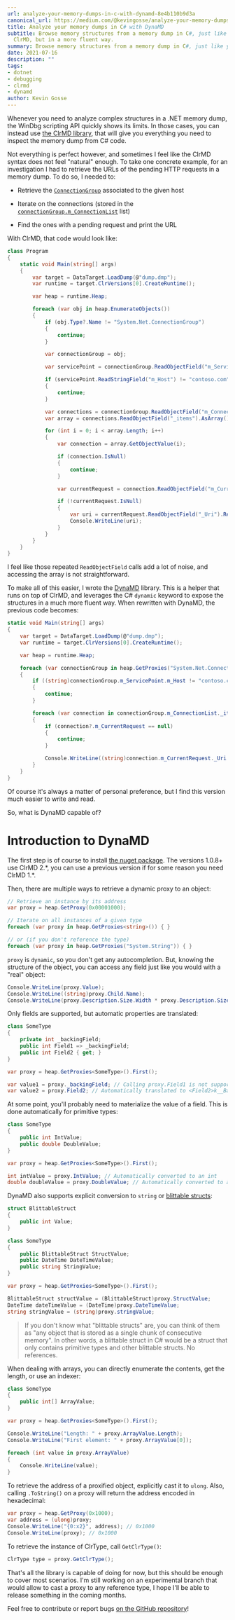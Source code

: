 ```yaml
---
url: analyze-your-memory-dumps-in-c-with-dynamd-8e4b110b9d3a
canonical_url: https://medium.com/@kevingosse/analyze-your-memory-dumps-in-c-with-dynamd-8e4b110b9d3a
title: Analyze your memory dumps in C# with DynaMD
subtitle: Browse memory structures from a memory dump in C#, just like you would with
  ClrMD, but in a more fluent way.
summary: Browse memory structures from a memory dump in C#, just like you would with ClrMD, but in a more fluent way.
date: 2021-07-16
description: ""
tags:
- dotnet
- debugging
- clrmd
- dynamd
author: Kevin Gosse
---
```


Whenever you need to analyze complex structures in a .NET memory dump, the WinDbg scripting API quickly shows its limits. In those cases, you can instead use [the ClrMD library](https://github.com/microsoft/clrmd), that will give you everything you need to inspect the memory dump from C# code.

Not everything is perfect however, and sometimes I feel like the ClrMD syntax does not feel "natural" enough. To take one concrete example, for an investigation I had to retrieve the URLs of the pending HTTP requests in a memory dump. To do so, I needed to:

* Retrieve the [`ConnectionGroup`](https://docs.microsoft.com/en-us/dotnet/framework/additional-apis/connectiongroup?WT.mc_id=DT-MVP-5003493) associated to the given host

* Iterate on the connections (stored in the [`connectionGroup.m_ConnectionList`](https://docs.microsoft.com/en-us/dotnet/framework/additional-apis/m_connectionlist?WT.mc_id=DT-MVP-5003493) list)

* Find the ones with a pending request and print the URL

With ClrMD, that code would look like:

```csharp
class Program
{
    static void Main(string[] args)
    {
        var target = DataTarget.LoadDump(@"dump.dmp");
        var runtime = target.ClrVersions[0].CreateRuntime();

        var heap = runtime.Heap;

        foreach (var obj in heap.EnumerateObjects())
        {
            if (obj.Type?.Name != "System.Net.ConnectionGroup")
            {
                continue;
            }

            var connectionGroup = obj;

            var servicePoint = connectionGroup.ReadObjectField("m_ServicePoint");

            if (servicePoint.ReadStringField("m_Host") != "contoso.com")
            {
                continue;
            }

            var connections = connectionGroup.ReadObjectField("m_ConnectionList");
            var array = connections.ReadObjectField("_items").AsArray();

            for (int i = 0; i < array.Length; i++)
            {
                var connection = array.GetObjectValue(i);

                if (connection.IsNull)
                {
                    continue;
                }

                var currentRequest = connection.ReadObjectField("m_CurrentRequest");

                if (!currentRequest.IsNull)
                {
                    var uri = currentRequest.ReadObjectField("_Uri").ReadStringField("m_String");
                    Console.WriteLine(uri);
                }
            }
        }
    }
}
```

I feel like those repeated `ReadObjectField` calls add a lot of noise, and accessing the array is not straightforward.

To make all of this easier, I wrote the [DynaMD](https://github.com/kevingosse/dynamd) library. This is a helper that runs on top of ClrMD, and leverages the C# `dynamic` keyword to expose the structures in a much more fluent way. When rewritten with DynaMD, the previous code becomes:

```csharp
static void Main(string[] args)
{
    var target = DataTarget.LoadDump(@"dump.dmp");
    var runtime = target.ClrVersions[0].CreateRuntime();

    var heap = runtime.Heap;

    foreach (var connectionGroup in heap.GetProxies("System.Net.ConnectionGroup"))
    {
        if ((string)connectionGroup.m_ServicePoint.m_Host != "contoso.com")
        {
            continue;
        }

        foreach (var connection in connectionGroup.m_ConnectionList._items)
        {
            if (connection?.m_CurrentRequest == null)
            {
                continue;
            }

            Console.WriteLine((string)connection.m_CurrentRequest._Uri.m_String);
        }
    }
}

```

Of course it's always a matter of personal preference, but I find this version much easier to write and read.

So, what is DynaMD capable of?

# Introduction to DynaMD

The first step is of course to install [the nuget package](https://www.nuget.org/packages/DynaMD/). The versions 1.0.8+ use ClrMD 2.\*, you can use a previous version if for some reason you need ClrMD 1.\*.

Then, there are multiple ways to retrieve a dynamic proxy to an object:

```csharp
// Retrieve an instance by its address
var proxy = heap.GetProxy(0x00001000);

// Iterate on all instances of a given type
foreach (var proxy in heap.GetProxies<string>()) { }

// or (if you don't reference the type)
foreach (var proxy in heap.GetProxies("System.String")) { }
```

`proxy` is `dynamic`, so you don't get any autocompletion. But, knowing the structure of the object, you can access any field just like you would with a "real" object:

```csharp
Console.WriteLine(proxy.Value);
Console.WriteLine((string)proxy.Child.Name);
Console.WriteLine(proxy.Description.Size.Width * proxy.Description.Size.Height);
```

Only fields are supported, but automatic properties are translated:

```csharp
class SomeType
{
    private int _backingField;
    public int Field1 => _backingField;
    public int Field2 { get; }
}

var proxy = heap.GetProxies<SomeType>().First();

var value1 = proxy._backingField; // Calling proxy.Field1 is not supported
var value2 = proxy.Field2; // Automatically translated to <Field2>k__BackingField
```

At some point, you'll probably need to materialize the value of a field. This is done automatically for primitive types:

```csharp
class SomeType
{
    public int IntValue;
    public double DoubleValue;
}

var proxy = heap.GetProxies<SomeType>().First();

int intValue = proxy.IntValue; // Automatically converted to an int
double doubleValue = proxy.DoubleValue; // Automatically converted to a double
```

DynaMD also supports explicit conversion to `string` or [blittable structs](https://docs.microsoft.com/en-us/dotnet/framework/interop/blittable-and-non-blittable-types?WT.mc_id=DT-MVP-5003493):

```csharp
struct BlittableStruct
{
    public int Value;
}

class SomeType
{
    public BlittableStruct StructValue;
    public DateTime DateTimeValue;
    public string StringValue;
}

var proxy = heap.GetProxies<SomeType>().First();

BlittableStruct structValue = (BlittableStruct)proxy.StructValue;
DateTime dateTimeValue = (DateTime)proxy.DateTimeValue;
string stringValue = (string)proxy.stringValue;
```

> If you don't know what "blittable structs" are, you can think of them as "any object that is stored as a single chunk of consecutive memory". In other words, a blittable struct in C# would be a struct that only contains primitive types and other blittable structs. No references.

When dealing with arrays, you can directly enumerate the contents, get the length, or use an indexer:

```csharp
class SomeType
{
    public int[] ArrayValue;
}

var proxy = heap.GetProxies<SomeType>().First();

Console.WriteLine("Length: " + proxy.ArrayValue.Length);
Console.WriteLine("First element: " + proxy.ArrayValue[0]);

foreach (int value in proxy.ArrayValue)
{
    Console.WriteLine(value);
}
```

To retrieve the address of a proxified object, explicitly cast it to `ulong`. Also, calling `.ToString()` on a proxy will return the address encoded in hexadecimal:

```csharp
var proxy = heap.GetProxy(0x1000);
var address = (ulong)proxy;
Console.WriteLine("{0:x2}", address); // 0x1000
Console.WriteLine(proxy); // 0x1000
```

To retrieve the instance of ClrType, call `GetClrType()`:

```csharp
ClrType type = proxy.GetClrType();
```

That's all the library is capable of doing for now, but this should be enough to cover most scenarios. I'm still working on an experimental branch that would allow to cast a proxy to any reference type, I hope I'll be able to release something in the coming months.

Feel free to contribute or report bugs [on the GitHub repository](https://github.com/kevingosse/dynamd)!
